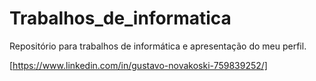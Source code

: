# Trabalhos_de_informatica
Repositório para trabalhos de informática e apresentação do meu perfil. 

 [https://www.linkedin.com/in/gustavo-novakoski-759839252/]
 

